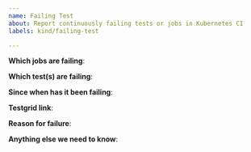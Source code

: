 ```yaml
---
name: Failing Test
about: Report continuously failing tests or jobs in Kubernetes CI
labels: kind/failing-test

---
```


<!-- Please only use this template for submitting reports about continuously failing tests or jobs in Kubernetes CI -->

**Which jobs are failing**:

**Which test(s) are failing**:

**Since when has it been failing**:

**Testgrid link**:

**Reason for failure**:

**Anything else we need to know**:
